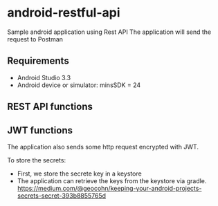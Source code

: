 # android-restful-api
Sample android application using Rest API 
The application will send the request to Postman 

## Requirements
- Android Studio 3.3
- Android device or simulator: minsSDK = 24

## REST API functions

## JWT functions

The application also sends some http request encrypted with JWT.

To store the secrets:
- First, we store the secrete key in a keystore 
- The application can retrieve the keys from the keystore via gradle.
https://medium.com/@geocohn/keeping-your-android-projects-secrets-secret-393b8855765d



